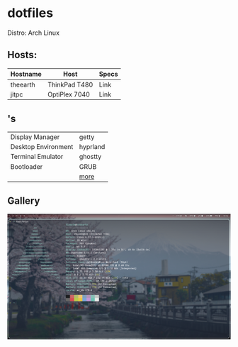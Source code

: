 # dotfiles
Distro: Arch Linux

## Hosts:
| Hostname | Host | Specs |
| - | - | - |
| theearth | ThinkPad T480 | Link |
| jitpc | OptiPlex 7040 | Link |

## 's
|  |  |
| - | - |
| Display Manager | getty |
| Desktop Environment | hyprland |
| Terminal Emulator | ghostty |
| Bootloader | GRUB |
|  | [more](./version1.md) |

## Gallery
![theearth](/gallery/theearth.png)